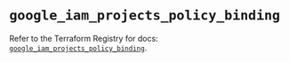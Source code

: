 # `google_iam_projects_policy_binding`

Refer to the Terraform Registry for docs: [`google_iam_projects_policy_binding`](https://registry.terraform.io/providers/hashicorp/google/6.36.0/docs/resources/iam_projects_policy_binding).
